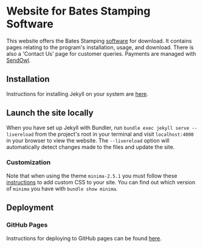 # Website for Bates Stamping Software
This website offers the Bates Stamping [software](https://github.com/dcjohnson24/bates_numbering) for download. It contains pages relating to the program's installation, usage, and download. There is also a 'Contact Us' page for customer queries. Payments are managed with [SendOwl](https://www.sendowl.com/).

## Installation 
Instructions for installing Jekyll on your system are [here](https://jekyllrb.com/docs/installation/#guides). 

## Launch the site locally
When you have set up Jekyll with Bundler, run `bundle exec jekyll serve --livereload` from the project's root in your terminal and visit `localhost:4000` in your browser to view the website. The `--livereload` option will automatically detect changes made to the files and update the site.

### Customization
Note that when using the theme `minima-2.5.1` you must follow these [instructions](https://github.com/jekyll/minima/tree/v2.5.1#customization) to add custom CSS to your site. You can find out which version of `minima` you have with `bundle show minima`.

## Deployment
### GitHub Pages
Instructions for deploying to GitHub pages can be found [here](https://docs.github.com/en/pages/setting-up-a-github-pages-site-with-jekyll/creating-a-github-pages-site-with-jekyll).


